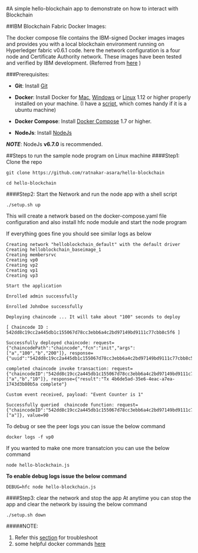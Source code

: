 #A simple hello-blockchain app to demonstrate on how to interact with Blockchain

##IBM Blockchain Fabric Docker Images:

The docker compose file contains the IBM-signed Docker images images and provides you with a local blockchain environment running on Hyperledger fabric v0.6.1 code. 
here the network configuration is a four node and Certificate Authority network. These images have been tested and verified by IBM development. (Referred from [here](https://github.com/IBM-Blockchain/fabric-images) )


###Prerequisites:
* **Git**: Install [Git](https://git-scm.com/downloads)
 
* **Docker**:
   Install Docker for [Mac](https://docs.docker.com/engine/installation/mac/),  [Windows](https://docs.docker.com/engine/installation/windows/) or [Linux](https://docs.docker.com/engine/installation/#/on-linux) 1.12 or higher properly installed on your machine. (I have a [script](https://raw.githubusercontent.com/ratnakar-asara/MyUtils/master/installation/docker-install.sh), which comes handy if it is a ubuntu machine)

* **Docker Compose**: Install [Docker Compose](https://docs.docker.com/compose/install/) 1.7 or higher.

* **NodeJs**: 
Install [NodeJs](https://nodejs.org/en/download/)

**_NOTE_**: NodeJs **v6.7.0** is recommended.

##Steps to run the sample node program on Linux machine
####Step1: Clone the repo
```
git clone https://github.com/ratnakar-asara/hello-blockchain

cd hello-blockchain
```

####Step2: Start the Network and run the node app with a shell script
```
./setup.sh up 
```
This will create a network based on the docker-compose.yaml file configuration and also install hfc node module and start the node program

If everything goes fine you should see similar logs as below
```
Creating network "helloblockchain_default" with the default driver
Creating helloblockchain_baseimage_1
Creating membersrvc
Creating vp0
Creating vp2
Creating vp1
Creating vp3

Start the application

Enrolled admin successfully

Enrolled JohnDoe successfully

Deploying chaincode ... It will take about "100" seconds to deploy 

[ Chaincode ID :  542dd8c19cc2a445db1c155067d78cc3ebb6a4c2bd97149bd9111c77cbb8c5f6 ]

Successfully deployed chaincode: request={"chaincodePath":"chaincode","fcn":"init","args":["a","100","b","200"]}, response={"uuid":"542dd8c19cc2a445db1c155067d78cc3ebb6a4c2bd97149bd9111c77cbb8c5f6","chaincodeID":"542dd8c19cc2a445db1c155067d78cc3ebb6a4c2bd97149bd9111c77cbb8c5f6"} 

completed chaincode invoke transaction: request={"chaincodeID":"542dd8c19cc2a445db1c155067d78cc3ebb6a4c2bd97149bd9111c77cbb8c5f6","fcn":"invoke","args":["a","b","10"]}, response={"result":"Tx 4b6de5ad-35e6-4eac-a7ea-1743d3b80b5a complete"}

Custom event received, payload: "Event Counter is 1"

Successfully queried  chaincode function: request={"chaincodeID":"542dd8c19cc2a445db1c155067d78cc3ebb6a4c2bd97149bd9111c77cbb8c5f6","fcn":"query","args":["a"]}, value=90 

```

To debug or see the peer logs you can issue the below command
```
docker logs -f vp0 
```

If you wanted to make one more transatcion you can use the below command
```
node hello-blockchain.js
```

**To enable debug logs issue the below command** 

```
DEBUG=hfc node hello-blockchain.js
```

####Step3: clear the network and stop the app
At anytime you can stop the app and clear the network by issuing the below command

```
./setup.sh down
```

#####NOTE: 
1. Refer this [section](https://github.com/IBM-Blockchain/fabric-images#testing-and-verifying-your-local-network) for troubleshoot
2. some helpful docker commands  [here](https://github.com/IBM-Blockchain/fabric-images#helpful-docker-commands)
